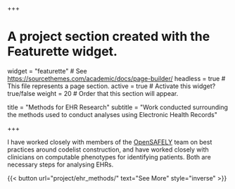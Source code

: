 +++
# A project section created with the Featurette widget.
widget = "featurette"  # See https://sourcethemes.com/academic/docs/page-builder/
headless = true  # This file represents a page section.
active = true # Activate this widget? true/false
weight = 20  # Order that this section will appear.

title = "Methods for EHR Research"
subtitle = "Work conducted surrounding the methods used to conduct analyses using Electronic Health Records"

+++

I have worked closely with members of the [OpenSAFELY](https://www.opensafely.org/) team on best practices around codelist construction, and have worked closely with clinicians on computable phenotypes for identifying patients. Both are necessary steps for analysing EHRs.

{{< button url="project/ehr_methods/" text="See More" style="inverse" >}}